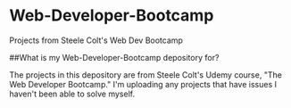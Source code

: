 # Web-Developer-Bootcamp
Projects from Steele Colt's Web Dev Bootcamp

##What is my Web-Developer-Bootcamp depository for?

The projects in this depository are from Steele Colt's Udemy course, "The Web Developer Bootcamp." 
I'm uploading any projects that have issues I haven't been able to solve myself.
